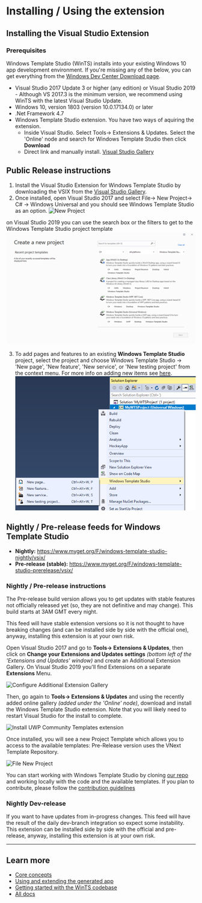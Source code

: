 # Installing / Using the extension

## Installing the Visual Studio Extension

### Prerequisites

Windows Template Studio (WinTS) installs into your existing Windows 10 app development environment. If you're missing any of the below, you can get everything from the [Windows Dev Center Download page](https://developer.microsoft.com/en-us/windows/downloads).

- Visual Studio 2017 Update 3 or higher (any edition) or Visual Studio 2019 - Although VS 2017.3 is the minimum version, we recommend using WinTS with the latest Visual Studio Update.
- Windows 10, version 1803 (version 10.0.17134.0) or later
- .Net Framework 4.7
- Windows Template Studio extension.  You have two ways of aquiring the extension.
  - Inside Visual Studio. Select Tools→ Extensions & Updates.  Select the 'Online' node and search for Windows Template Studio then click **Download**
  - Direct link and manually install.  [Visual Studio Gallery](https://marketplace.visualstudio.com/items?itemName=WASTeamAccount.WindowsTemplateStudio)

## Public Release instructions

1. Install the Visual Studio Extension for Windows Template Studio by downloading the VSIX from the [Visual Studio Gallery](https://marketplace.visualstudio.com/items?itemName=WASTeamAccount.WindowsTemplateStudio).
2. Once installed, open Visual Studio 2017 and select File→ New Project→ C# → Windows Universal and you should see Windows Template Studio as an option.
![New Project](resources/vsix/newProject.PNG)

on Visual Studio 2019 you can use the search box or the filters to get to the Windows Template Studio project template
![New Project](resources/vsix/newProject2019.PNG)

3. To add pages and features to an existing **Windows Template Studio** project, select the project and choose Windows Template Studio → 'New page', 'New feature', 'New service', or 'New testing project' from the context menu. For more info on adding new items see [here](newitem.md).
![Add new Page/Feature](resources/vsix/addNewItem.PNG)

## Nightly / Pre-release feeds for Windows Template Studio

- **Nightly:** <https://www.myget.org/F/windows-template-studio-nightly/vsix/>
- **Pre-release (stable):** <https://www.myget.org/F/windows-template-studio-prerelease/vsix/>

### Nightly / Pre-release instructions

The Pre-release build version allows you to get updates with stable features not officially released yet (so, they are not definitive and may change).  This build starts at 3AM GMT every night.

This feed will have stable extension versions so it is not thought to have breaking changes (and can be installed side by side with the official one), anyway, installing this extension is at your own risk.

Open Visual Studio 2017 and go to **Tools→ Extensions & Updates**, then click on **Change your Extensions and Updates settings** *(bottom left of the 'Extensions and Updates' window)* and create an Additional Extension Gallery. On Visual Studio 2019 you'll find Extensions on a separate **Extensions** Menu.

![Configure Additional Extension Gallery](resources/vsix/configurefeed.PNG)

Then, go again to **Tools→ Extensions & Updates** and using the recently added online gallery *(added under the 'Online' node)*, download and install the Windows Template Studio extension. Note that you will likely need to restart Visual Studio for the install to complete.

![Install UWP Community Templates extension](resources/vsix/onlinefeed.PNG)

Once installed, you will see a new Project Template which allows you to access to the available templates: Pre-Release version uses the VNext Template Repository.

![File New Project](resources/vsix/fileNew.PNG)

You can start working with Windows Template Studio by cloning [our repo](https://github.com/Microsoft/WindowsTemplateStudio) and working locally with the code and the available templates.  If you plan to contribute, please follow the [contribution guidelines](../CONTRIBUTING.md)

### Nightly Dev-release

If you want to have updates from in-progress changes.  This feed will have the result of the daily dev-branch integration so expect some instability. This extension can be installed side by side with the official and pre-release, anyway, installing this extension is at your own risk.

---

## Learn more

- [Core concepts](./concepts.md)
- [Using and extending the generated app](./getting-started-endusers.md)
- [Getting started with the WinTS codebase](./getting-started-developers.md)
- [All docs](./readme.md)
